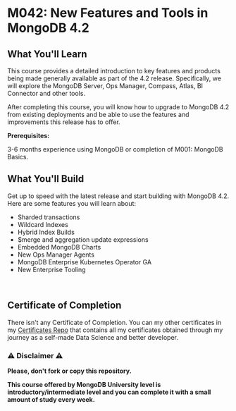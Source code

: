 # M042: New Features and Tools in MongoDB 4.2

## What You'll Learn

This course provides a detailed introduction to key features and products being made generally available as part of the 4.2 release. Specifically, we will explore the MongoDB Server, Ops Manager, Compass, Atlas, BI Connector and other tools.

After completing this course, you will know how to upgrade to MongoDB 4.2 from existing deployments and be able to use the features and improvements this release has to offer.

**Prerequisites:**

3-6 months experience using MongoDB or completion of M001: MongoDB Basics.

## What You'll Build

Get up to speed with the latest release and start building with MongoDB 4.2. Here are some features you will learn about:

- Sharded transactions
- Wildcard Indexes
- Hybrid Index Builds
- $merge and aggregation update expressions
- Embedded MongoDB Charts
- New Ops Manager Agents
- MongoDB Enterprise Kubernetes Operator GA
- New Enterprise Tooling

<br/>

## Certificate of Completion

There isn't any Certificate of Completion. You can my other certificates in my [Certificates Repo](https://github.com/AlessandroCorradini/Certificates) that contains all my certificates obtained through my journey as a self-made Data Science and better developer.

### ⚠️ Disclaimer ⚠️

**Please, don't fork or copy this repository.**

**This course offered by MongoDB University level is introductory/intermediate level and you can complete it with a small amount of study every week.**
